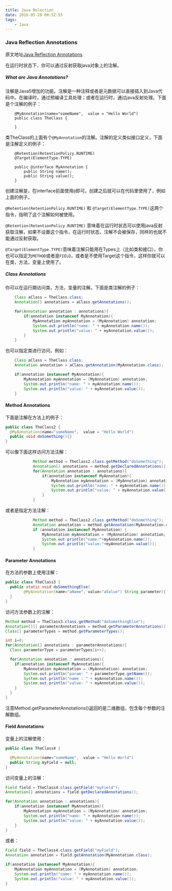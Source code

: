 ```yaml
---
title: Java Relection
date: 2016-05-28 00:52:55
tags:
    - Java
---
```

### Java Reflection Annotations
原文地址[Java Reflection Annotations](http://tutorials.jenkov.com/java-reflection/annotations.html)

在运行时状态下，你可以通过反射获取java对象上的注解。

##### What are Java Annotations?

注解是Java5增加的功能。注解是一种注释或者是元数据可以直接插入到Java代码中。在编译时，通过预编译工具处理；或者在运行时，通过java反射处理。下面是个注解的例子：

```
    @MyAnnotation(name="someName",  value = "Hello World")
    public class TheClass {

    }
```

类TheClass的上面有个`@MyAnnotation`的注解。注解的定义类似接口定义，下面是注解定义的例子：

```
    @Retention(RetentionPolicy.RUNTIME)
    @Target(ElementType.TYPE)

    public @interface MyAnnotation {
        public String name();
        public String value();
    }
```

创建注解是，在interface前面使用`@`即可。创建之后就可以在代码里使用了，例如上面的例子。

`@Retention(RetentionPolicy.RUNTIME)` 和 `@Target(ElementType.TYPE)`这两个指令，指明了这个注解如何被使用。
 
`@Retention(RetentionPolicy.RUNTIME)` 意味着在运行时状态可以使用java反射获取注解，如果不设置这个指令，在运行时状态，注解不会被保存，同样的也就不能通过反射获取。 

`@Target(ElementType.TYPE)`意味着注解只能用在Types上（比如类和接口）。你也可以指定为`METHOD`或者是`FIELD`，或者是不使用Target这个指令，这样你就可以在类，方法，变量上使用了。

##### Class Annotations

你可以在运行期访问类，方法，变量的注解。下面是类注解的例子：

```java
    Class aClass = TheClass.class;
    Annotation[] annotations = aClass.getAnnotations();

    for(Annotation annotation : annotations){
        if(annotation instanceof MyAnnotation){
            MyAnnotation myAnnotation = (MyAnnotation) annotation;
            System.out.println("name: " + myAnnotation.name());
            System.out.println("value: " + myAnnotation.value());
        }
    }
```

也可以指定类进行访问，例如：

```java
    Class aClass = TheClass.class;
    Annotation annotation = aClass.getAnnotation(MyAnnotation.class);

    if(annotation instanceof MyAnnotation){
        MyAnnotation myAnnotation = (MyAnnotation) annotation;
        System.out.println("name: " + myAnnotation.name());
        System.out.println("value: " + myAnnotation.value());
    }
```

#### Method Annotations

下面是注解在方法上的例子：

```java
public class TheClass2 {
  @MyAnnotation(name="someName",  value = "Hello World")
  public void doSomething(){}
}
```

可以像下面这样访问方法注解：

```java
            Method method = TheClass2.class.getMethod("doSomething");
            Annotation[] annotations = method.getDeclaredAnnotations();
            for(Annotation annotation : annotations){
                if(annotation instanceof MyAnnotation){
                    MyAnnotation myAnnotation = (MyAnnotation) annotation;
                    System.out.println("name: " + myAnnotation.name());
                    System.out.println("value: " + myAnnotation.value());
                }
            }
```

或者是指定方法注解：

```java
            Method method = TheClass2.class.getMethod("doSomething");
            Annotation annotation = method.getAnnotation(MyAnnotation.class);
            if (annotation instanceof MyAnnotation) {
                MyAnnotation myAnnotation = (MyAnnotation) annotation;
                System.out.println("name:"+myAnnotation.name());
                System.out.println("value:"+myAnnotation.value());
            }
```

#### Parameter Annotations

在方法的参数上使用注解：

```java
public class TheClass3 {
  public static void doSomethingElse(
        @MyAnnotation(name="aName", value="aValue") String parameter){
  }
}
```

访问方法参数上的注解：

```java
Method method = TheClass3.class.getMethod("doSomethingElse");
Annotation[][] parameterAnnotations = method.getParameterAnnotations();
Class[] parameterTypes = method.getParameterTypes();

int i=0;
for(Annotation[] annotations : parameterAnnotations){
  Class parameterType = parameterTypes[i++];

  for(Annotation annotation : annotations){
    if(annotation instanceof MyAnnotation){
        MyAnnotation myAnnotation = (MyAnnotation) annotation;
        System.out.println("param: " + parameterType.getName());
        System.out.println("name : " + myAnnotation.name());
        System.out.println("value: " + myAnnotation.value());
    }
  }
}
```

注意Method.getParameterAnnotations()返回的是二维数组，包含每个参数的注解数组。

#### Field Annotations 

变量上的注解使用：

```java
public class TheClass4 {

  @MyAnnotation(name="someName",  value = "Hello World")
  public String myField = null;
}
```

访问变量上的注解：

```java
Field field = TheClass4.class.getField("myField");
Annotation[] annotations = field.getDeclaredAnnotations();

for(Annotation annotation : annotations){
    if(annotation instanceof MyAnnotation){
        MyAnnotation myAnnotation = (MyAnnotation) annotation;
        System.out.println("name: " + myAnnotation.name());
        System.out.println("value: " + myAnnotation.value());
    }
}
```

或者：

```java
Field field = TheClass4.class.getField("myField");
Annotation annotation = field.getAnnotation(MyAnnotation.class);

if(annotation instanceof MyAnnotation){
    MyAnnotation myAnnotation = (MyAnnotation) annotation;
    System.out.println("name: " + myAnnotation.name());
    System.out.println("value: " + myAnnotation.value());
}
```




